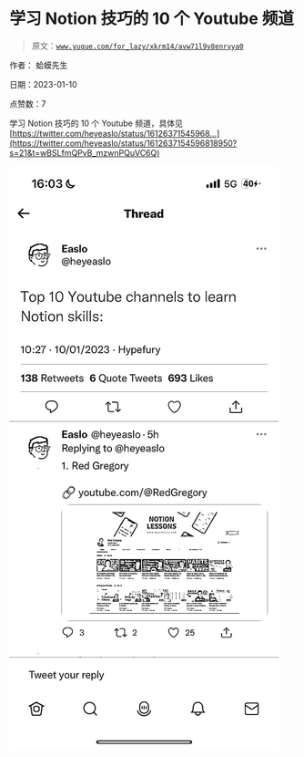 # 学习 Notion 技巧的 10 个 Youtube 频道

> 原文：[`www.yuque.com/for_lazy/xkrm14/avw71l9v8enrvya0`](https://www.yuque.com/for_lazy/xkrm14/avw71l9v8enrvya0)

作者： 蛤蟆先生 

日期：2023-01-10 

点赞数：7 

学习 Notion 技巧的 10 个 Youtube 频道，具体见 [https://twitter.com/heyeaslo/status/16126371545968...](https://twitter.com/heyeaslo/status/1612637154596818950?s=21&t=wBSLfmQPvB_mzwnPQuVC6Q) 

![](img/0c611612a1fce340cc7657df65e4015f.png)  


